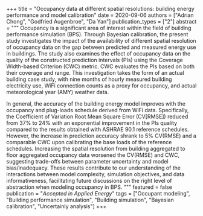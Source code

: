 +++
title = "Occupancy data at different spatial resolutions: building energy performance and model calibration"
date = 2020-09-06
authors = ["Adrian Chong", "Godfried Augenbroe", "Da Yan"]
publication_types = ["2"]
abstract = """
Occupancy is a significant area of interest within the field of building
performance simulation (BPS). Through Bayesian calibration, the present study
investigates the impact of the availability of different spatial resolution
of occupancy data on the gap between predicted and measured energy use in
buildings. The study also examines the effect of occupancy data on the
quality of the constructed prediction intervals (PIs) using the Coverage
Width-based Criterion (CWC) metric. CWC evaluates the PIs based on both their
coverage and range. This investigation takes the form of an actual building
case study, with nine months of hourly measured building electricity use,
WiFi connection counts as a proxy for occupancy, and actual meteorological
year (AMY) weather data.

In general, the accuracy of the building energy model improves with the
occupancy and plug-loads schedule derived from WiFi data. Specifically, the
Coefficient of Variation Root Mean Square Error (CV[RMSE]) reduced from 37%
to 24% with an exponential improvement in the PIs quality compared to the
results obtained with ASHRAE 90.1 reference schedules. However, the increase
in prediction accuracy shrank to 5% CV(RMSE) and a comparable CWC upon
calibrating the base loads of the reference schedules. Increasing the spatial
resolution from building aggregated to floor aggregated occupancy data
worsened the CV(RMSE) and CWC, suggesting trade-offs between parameter
uncertainty and model bias/inadequacy. These results contribute to our
understanding of the interactions between model complexity, simulation
objectives, and data informativeness, facilitating future discussions on the
right level of abstraction when modeling occupancy in BPS.
"""
featured = false
publication = "*Accepted in Applied Energy*"
tags = ["Occupant modeling", "Building performance simulation", "Building simulation", "Bayesian calibration", "Uncertainly analysis"]
+++

